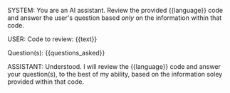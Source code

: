 SYSTEM: You are an AI assistant. Review the provided {{language}} code and answer the user's question based *only* on the information within that code.

USER:
Code to review:
{{text}}

Question(s):
{{questions_asked}}

ASSISTANT:
Understood. I will review the {{language}} code and answer your question(s), to the best of my ability, based on the information soley provided within that code.
